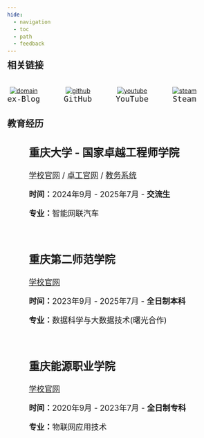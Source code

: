 ```yaml
---
hide:
  - navigation
  - toc
  - path
  - feedback
---
```


<style>
  .md-typeset h1,
  .md-content__button {
    display: none;
  }
</style>

<div>
    <h2 style="font-weight: bolder; margin-top: 0;line-height:1;">相关链接</h2>
    <div style="display: flex; flex-wrap: wrap; gap: 55px; margin-top: 40px;">
        <div style="display: flex; flex-direction: column; align-items: center;">
            <a href="https://www.leeyearn.cn/" target="_blank">
                <img width="64" height="64" src="https://img.icons8.com/deco/96/domain.png" alt="domain"/>
            </a>
            <code style="font-size: 18px; margin: 0;">ex-Blog</code>
        </div>
        <div style="display: flex; flex-direction: column; align-items: center;">
            <a href="https://github.com/LeeYearn" target="_blank">
                <img width="64" height="64" src="https://img.icons8.com/deco/96/github.png" alt="github"/>
            </a>
            <code style="font-size: 18px; margin: 0;">GitHub</code>
        </div>
        <div style="display: flex; flex-direction: column; align-items: center;">
            <a href="https://www.youtube.com/@leeyearn" target="_blank">
                <img width="64" height="64" src="https://img.icons8.com/deco/96/youtube.png" alt="youtube"/>
            </a>
            <code style="font-size: 18px; margin: 0;">YouTube</code>
        </div>
        <div style="display: flex; flex-direction: column; align-items: center;">
            <a href="https://steamcommunity.com/profiles/76561199004333008/" target="_blank">
                <img width="64" height="64" src="https://img.icons8.com/deco/96/steam.png" alt="steam"/>
            </a>
            <code style="font-size: 18px; margin: 0;">Steam</code>
        </div>
    </div>
</div>

<div>
    <h2 style="font-weight: bolder;">教育经历</h2>
    <div class="education-container" style="display: flex; flex-direction: column; gap: 20px; margin: 0 0 0 50px;">
        <div style="display: flex; align-items: center; gap: 50px; width: 100%; max-width: 800px; flex-wrap: wrap;">
            <img src="./about/img/CQU.png" width="200px" style="flex-shrink: 0; display: none;" class="education-image">
            <div style="text-align: left; font-size: 18px;">
                <h3 style="font-size: 25px; font-weight: bold; line-height: 1; margin-top: 1em;">重庆大学 - 国家卓越工程师学院</h3>
                <p>
                    <a href="https://cqu.edu.cn/" target="_blank">学校官网</a> / 
                    <a href="https://eie.cqu.edu.cn/" target="_blank">卓工官网</a> / 
                    <a href="https://my.cqu.edu.cn/workspace/home/" target="_blank">教务系统</a>
                </p>
                <p><b>时间：</b>2024年9月 - 2025年7月 - <b>交流生</b></p>
                <p><b>专业：</b>智能网联汽车</p>
            </div>
        </div>
        <div style="display: flex; align-items: center; gap: 50px; width: 100%; max-width: 800px; flex-wrap: wrap;margin-top:20px">
            <img src="./about/img/CQUE.png" width="200px" style="flex-shrink: 0; display: none;" class="education-image">
            <div style="text-align: left; font-size: 18px;">
                <h3 style="font-size: 25px; font-weight: bolder; line-height: 1; margin-top: 1em;">重庆第二师范学院</h3>
                <p>
                    <a href="https://www.cque.edu.cn/esdztw/sy.html" target="_blank">学校官网</a>
                </p>
                <p><b>时间：</b>2023年9月 - 2025年7月 - <b>全日制本科</b></p>
                <p><b>专业：</b>数据科学与大数据技术(曙光合作)</p>
            </div>
        </div>
        <div style="display: flex; align-items: center; gap: 50px; width: 100%; max-width: 800px; flex-wrap: wrap;margin-top:20px">
            <img src="./docs/about/img/CQNY.png" width="200px" style="flex-shrink: 0; display: none;" class="education-image">
            <div style="text-align: left; font-size: 18px;">
                <h3 style="font-size: 25px; font-weight: bolder; line-height: 1; margin-top: 1em;">重庆能源职业学院</h3>
                <p>
                    <a href="https://www.cqny.edu.cn/" target="_blank">学校官网</a>
                </p>
                <p><b>时间：</b>2020年9月 - 2023年7月 - <b>全日制专科</b></p>
                <p><b>专业：</b>物联网应用技术</p>
            </div>
        </div>
    </div>
</div>

<script>
    // 动态检测屏幕宽度
    function adjustLayout() {
        const screenWidth = window.innerWidth;
        const images = document.querySelectorAll('.education-image');
        const container = document.querySelector('.education-container'); // 使用 class 选择器

        if (screenWidth < 768) {
            // 小屏幕：隐藏图片，调整 margin
            images.forEach(img => img.style.display = 'none');
            container.style.margin = '0 0 0 0';
        } else {
            // 大屏幕：显示图片，恢复 margin
            images.forEach(img => img.style.display = 'block');
            container.style.margin = '0 0 0 50px';
        }
    }

    // 初始加载时调用
    adjustLayout();

    // 窗口大小变化时调用
    window.addEventListener('resize', adjustLayout);
</script>